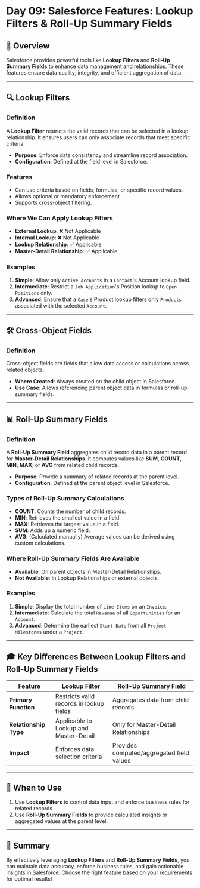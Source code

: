 # Day 09: Salesforce Features: Lookup Filters & Roll-Up Summary Fields

## 🚀 Overview
Salesforce provides powerful tools like **Lookup Filters** and **Roll-Up Summary Fields** to enhance data management and relationships. These features ensure data quality, integrity, and efficient aggregation of data.

---

## 🔍 **Lookup Filters**

### Definition
A **Lookup Filter** restricts the valid records that can be selected in a lookup relationship. It ensures users can only associate records that meet specific criteria.

- **Purpose**: Enforce data consistency and streamline record association.
- **Configuration**: Defined at the field level in Salesforce.

### Features
- Can use criteria based on fields, formulas, or specific record values.
- Allows optional or mandatory enforcement.
- Supports cross-object filtering.

### Where We Can Apply Lookup Filters
- **External Lookup**: ❌ Not Applicable
- **Internal Lookup**: ❌ Not Applicable
- **Lookup Relationship**: ✅ Applicable
- **Master-Detail Relationship**: ✅ Applicable

### Examples
1. **Simple**: Allow only `Active Accounts` in a `Contact`'s Account lookup field.
2. **Intermediate**: Restrict a `Job Application`'s Position lookup to `Open Positions` only.
3. **Advanced**: Ensure that a `Case`'s Product lookup filters only `Products` associated with the selected `Account`.

---

## 🛠️ **Cross-Object Fields**

### Definition
Cross-object fields are fields that allow data access or calculations across related objects.

- **Where Created**: Always created on the child object in Salesforce.
- **Use Case**: Allows referencing parent object data in formulas or roll-up summary fields.

---

## 📊 **Roll-Up Summary Fields**

### Definition
A **Roll-Up Summary Field** aggregates child record data in a parent record for **Master-Detail Relationships**. It computes values like **SUM**, **COUNT**, **MIN**, **MAX**, or **AVG** from related child records.

- **Purpose**: Provide a summary of related records at the parent level.
- **Configuration**: Defined at the parent object level in Salesforce.

### Types of Roll-Up Summary Calculations
- **COUNT**: Counts the number of child records.
- **MIN**: Retrieves the smallest value in a field.
- **MAX**: Retrieves the largest value in a field.
- **SUM**: Adds up a numeric field.
- **AVG**: (Calculated manually) Average values can be derived using custom calculations.

### Where Roll-Up Summary Fields Are Available
- **Available**: On parent objects in Master-Detail Relationships.
- **Not Available**: In Lookup Relationships or external objects.

### Examples
1. **Simple**: Display the total number of `Line Items` on an `Invoice`.
2. **Intermediate**: Calculate the total `Revenue` of all `Opportunities` for an `Account`.
3. **Advanced**: Determine the earliest `Start Date` from all `Project Milestones` under a `Project`.

---

## 🎓 Key Differences Between Lookup Filters and Roll-Up Summary Fields

| Feature               | Lookup Filter                               | Roll-Up Summary Field                     |
|-----------------------|---------------------------------------------|-------------------------------------------|
| **Primary Function**  | Restricts valid records in lookup fields    | Aggregates data from child records        |
| **Relationship Type** | Applicable to Lookup and Master-Detail      | Only for Master-Detail Relationships      |
| **Impact**            | Enforces data selection criteria            | Provides computed/aggregated field values |

---

## 🚦 When to Use

1. Use **Lookup Filters** to control data input and enforce business rules for related records.
2. Use **Roll-Up Summary Fields** to provide calculated insights or aggregated values at the parent level.

---

## 🌟 Summary
By effectively leveraging **Lookup Filters** and **Roll-Up Summary Fields**, you can maintain data accuracy, enforce business rules, and gain actionable insights in Salesforce. Choose the right feature based on your requirements for optimal results!
